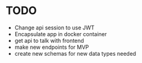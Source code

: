 # TODO
* Change api session to use JWT
* Encapsulate app in docker container
* get api to talk with frontend
* make new endpoints for MVP
* create new schemas for new data types needed